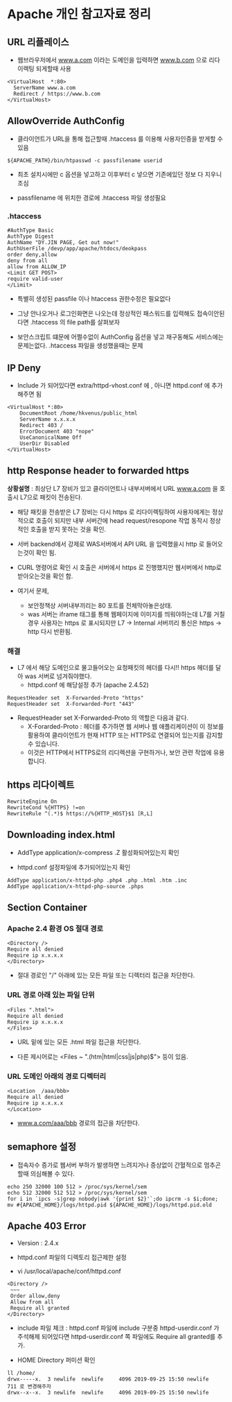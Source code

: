 # Apache 개인 참고자료 정리


## URL 리플레이스

* 웹브라우저에서 www.a.com 이라는 도메인을 입력하면 www.b.com 으로 리다이렉팅 되게할때 사용
```
<VirtualHost  *:80>
  ServerName www.a.com
  Redirect / https://www.b.com
</VirtualHost>
```


## AllowOverride AuthConfig

* 클라이언트가 URL을 통해 접근할때 .htaccess 를 이용해 사용자인증을 받게할 수 있음

```
${APACHE_PATH}/bin/htpasswd -c passfilename userid
```

* 최초 설치시에만 c 옵션을 넣고하고 이후부터 c 넣으면 기존에있던 정보 다 지우니 조심
  
* passfilename 에 위치한 경로에 .htaccess 파일 생성필요
  
### .htaccess

```
#AuthType Basic
AuthType Digest
AuthName "DY.JIN PAGE, Get out now!"
AuthUserFile /devp/app/apache/htdocs/deokpass
order deny,allow
deny from all
allow from ALLOW_IP
<Limit GET POST>
require valid-user
</Limit>
```

* 특별히 생성된 passfile 이나 htaccess 권한수정은 필요없다
  
* 그냥 안나오거나 로그인화면은 나오는데 정상적인 패스워드를 입력해도 접속이안된다면 .htaccess 의 file path를 살펴보자
  
* 보안스크립트 떄문에 어쩔수없이 AuthConfig 옵션을 넣고 재구동해도 서비스에는 문제는없다. .htaccess 파일을 생성했을때는 문제


## IP Deny

* Include 가 되어있다면 extra/httpd-vhost.conf 에 , 아니면 httpd.conf 에 추가 해주면 됨
  
```
<VirtualHost *:80>
    DocumentRoot /home/hkvenus/public_html
    ServerName x.x.x.x
    Redirect 403 /
    ErrorDocument 403 "nope"
    UseCanonicalName Off
    UserDir Disabled
</VirtualHost>
```


## http Response header to forwarded https

**상황설명** : 최상단 L7 장비가 있고 클라이언트나 내부서버에서 URL www.a.com 을 호출시 L7으로 패킷이 전송된다.

* 해당 패킷을 전송받은 L7 장비는 다시 https 로 리다이렉팅하여 사용자에게는 정상적으로 호출이 되지만 내부 서버간에 head request/resopone 작업 동작시 정상적인 호출을 받지 못하는 것을 확인.
  
* 서버 backend에서 강제로 WAS서버에서 API URL 을 입력했을시 http 로 들어오는것이 확인 됨.
 * CURL 명령어로 확인 시 호출은 서버에서 https 로 진행했지만 웹서버에서 http로 받아오는것을 확인 함.
   
* 여기서 문제,
  * 보안정책상 서버내부끼리는 80 포트를 전체막아놓은상태.
  * was 서버는 iframe 태그를 통해 웹페이지에 이미지를 띄워야하는데 L7를 거칠경우 사용자는 https 로 표시되지만 L7 -> Internal 서버끼리 통신은 https -> http 다시 반환됨.
    
### 해결
* L7 에서 해당 도메인으로 물고들어오는 요청패킷의 헤더를 다시!! https 헤더를 달아 was 서버로 넘겨줘야했다.
  * httpd.conf 에 해당설정 추가 (apache 2.4.52)
    
```
RequestHeader set  X-Forwarded-Proto "https"
RequestHeader set  X-Forwarded-Port "443"
```

* RequestHeader set X-Forwarded-Proto 의 역할은 다음과 같다.
  * X-Forarded-Proto : 헤더를 추가하면 웹 서버나 웹 애플리케이션이 이 정보를 활용하여 클라이언트가 현재 HTTP 또는 HTTPS로 연결되어 있는지를 감지할 수 있습니다.
  * 이것은 HTTP에서 HTTPS로의 리디렉션을 구현하거나, 보안 관련 작업에 유용합니다.

 
## https 리다이렉트

```
RewriteEngine On
RewriteCond %{HTTPS} !=on
RewriteRule ^(.*)$ https://%{HTTP_HOST}$1 [R,L]
```

## Downloading index.html

* AddType application/x-compress .Z 활성화되어있는지 확인
  
* httpd.conf 설정파일에 추가되어있는지 확인
  
```
AddType application/x-httpd-php .php4 .php .html .htm .inc
AddType application/x-httpd-php-source .phps
```

## Section Container

### Apache 2.4 환경 OS 절대 경로

```
<Directory />
Require all denied
Require ip x.x.x.x
</Directory>
```

* 절대 경로인 "/" 아래에 있는 모든 파일 또는 디렉터리 접근을 차단한다.
  
### URL 경로 아래 있는 파일 단위

```
<Files ".html">
Require all denied
Require ip x.x.x.x
</Files>
```

* URL 밑에 있는 모든 .html 파일 접근을 차단한다.
  
* 다른 제시어로는 <Files ~ "\.(htm|html|css|js|php)$"> 등이 있음.
  
### URL 도메인 아래의 경로 디렉터리

```
<Location  /aaa/bbb>
Require all denied
Require ip x.x.x.x
</Location>
```

* www.a.com/aaa/bbb 경로의 접근을 차단한다.


## semaphore 설정

* 접속자수 증가로 웹서버 부하가 발생하면 느려지거나 증상없이 간혈적으로 멈추곤 할때 의심해볼 수 있다.
  
```
echo 250 32000 100 512 > /proc/sys/kernel/sem
echo 512 32000 512 512 > /proc/sys/kernel/sem
for i in `ipcs -s|grep nobody|awk '{print $2}'`;do ipcrm -s $i;done;
mv #{APACHE_HOME}/logs/httpd.pid ${APACHE_HOME}/logs/httpd.pid.old
```


## Apache 403 Error

* Version : 2.4.x
  
* httpd.conf 파일의 디렉토리 접근제한 설정
  
* vi /usr/local/apache/conf/httpd.conf
  
```
<Directory />
 ~~~
 Order allow,deny
 Allow from all
 Require all granted
</Directory>
```

* include 파일 체크 : httpd.conf 파일에 include 구분중 httpd-userdir.conf 가 주석해제 되어있다면 httpd-userdir.conf 쪽 파일에도 Require all granted를 추가.
  
* HOME Directory 퍼미션 확인
  
```
ll /home/
drwx-----x.  3 newlife  newlife     4096 2019-09-25 15:50 newlife
711 로 변경해주자
drwx--x--x.  3 newlife  newlife     4096 2019-09-25 15:50 newlife
```

